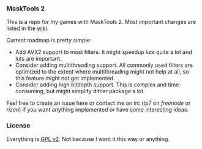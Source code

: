 ### MaskTools 2 ###

This is a repo for my games with MaskTools 2. Most important changes are listed in the [wiki](https://github.com/tp7/masktools/wiki/Difference-to-masktools2-a48).

Current roadmap is pretty simple:
* Add AVX2 support to most filters. It might speedup luts quite a lot and luts are important.
* Consider adding multithreading support. All commonly used filters are optimized to the extent where multithreading might not help at all, so this feature might not get implemented.
* Consider adding high bitdepth support. This is complex and time-consuming, but might simplify dither package a lot.

Feel free to create an issue here or contact me on irc (tp7 on _freenode_ or _rizon_) if you want anything implemented or have some interesting ideas.

### License ###
Everything is  [GPL v2](http://www.gnu.org/licenses/gpl-2.0.html). Not because I want it this way or anything.
